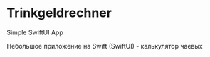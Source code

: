 # Trinkgeldrechner

Simple SwiftUI App

Небольшое приложение на Swift (SwiftUI) - калькулятор чаевых

